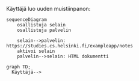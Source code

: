 Käyttäjä luo uuden muistiinpanon:

```mermaid
sequenceDiagram
    osallistuja selain
    osallistuja palvelin

    selain-->palvelin:
https://studies.cs.helsinki.fi/exampleapp/notes
    aktivoi selain
    palvelin-->selain: HTML dokumentti
```


```mermaid
graph TD;
  Käyttäjä-->
```
